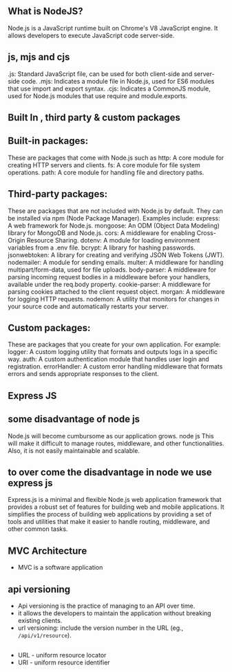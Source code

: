 ## What is NodeJS?
Node.js is a JavaScript runtime built on Chrome's V8 JavaScript engine.
It allows developers to execute JavaScript code server-side.

## js, mjs and cjs
.js: Standard JavaScript file, can be used for both client-side and server-side code.
.mjs: Indicates a module file in Node.js, used for ES6 modules that use import and export syntax.
.cjs: Indicates a CommonJS module, used for Node.js modules that use require and module.exports.

## Built In , third party & custom packages
## Built-in packages:
These are packages that come with Node.js
such as
http: A core module for creating HTTP servers and clients.
fs: A core module for file system operations.
path: A core module for handling file and directory paths.

## Third-party packages:
These are packages that are not included with Node.js by default.
They can be installed via npm (Node Package Manager).
Examples include:
express: A web framework for Node.js.
mongoose: An ODM (Object Data Modeling) library for MongoDB and Node.js.
cors: A middleware for enabling Cross-Origin Resource Sharing.
dotenv: A module for loading environment variables from a .env file.
bcrypt: A library for hashing passwords.
jsonwebtoken: A library for creating and verifying JSON Web Tokens (JWT).
nodemailer: A module for sending emails.
multer: A middleware for handling multipart/form-data, used for file uploads.
body-parser: A middleware for parsing incoming request bodies in a middleware before your handlers, available under the req.body property.
cookie-parser: A middleware for parsing cookies attached to the client request object.
morgan: A middleware for logging HTTP requests.
nodemon: A utility that monitors for changes in your source code and automatically restarts your server.

## Custom packages:
These are packages that you create for your own application.
For example:
logger: A custom logging utility that formats and outputs logs in a specific way.
auth: A custom authentication module that handles user login and registration.
errorHandler: A custom error handling middleware that formats errors and sends appropriate responses to the client.


## Express JS
## some disadvantage of node js
Node.js will become cumbursome as our application grows.
node js This will make it difficult to manage routes, middleware, and other functionalities. Also, it is not easily maintainable and scalable.

## to over come the disadvantage in node  we use express js 
Express.js is a minimal and flexible Node.js web application framework that provides a robust set of features for building web and mobile applications.
It simplifies the process of building web applications by providing a set of tools and utilities that make it easier to handle routing, middleware, and other common tasks.

## MVC Architecture
- MVC is a software application 

## api versioning
- Api versioning is the practice of managing to an API over time. 
- it allows the developers to maintain the application without breaking existing clients.
- url versioning: include the version number in the URL (eg., `/api/v1/resource`).

## 
- URL - uniform resource locator
- URI - uniform resource identifier